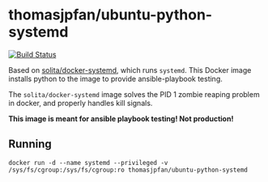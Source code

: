# thomasjpfan/ubuntu-python-systemd

[![Build Status](https://travis-ci.org/thomasjpfan/ubuntu-python-systemd.svg?branch=master)](https://travis-ci.org/thomasjpfan/ubuntu-python-systemd)

Based on [solita/docker-systemd](https://github.com/solita/docker-systemd), which runs `systemd`. This Docker image installs python to the image to provide ansible-playbook testing.

The `solita/docker-systemd` image solves the PID 1 zombie reaping problem in docker, and properly handles kill signals.

**This image is meant for ansible playbook testing! Not production!**

## Running

```
docker run -d --name systemd --privileged -v /sys/fs/cgroup:/sys/fs/cgroup:ro thomasjpfan/ubuntu-python-systemd
```
